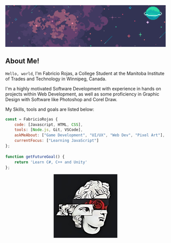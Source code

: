 <img src="assets\GitBanner.png" style="align:center;" />

## About Me!

```Hello, world```, I'm Fabricio Rojas, a College Student at the Manitoba Institute of Trades and Technology in Winnipeg, Canada.

I'm a highly motivated Software Development with experience in hands on projects within Web Development,
as well as some proficiency in Graphic Design with Software like Photoshop and Corel Draw.

My Skills, tools and goals are listed below:

```javascript
const = FabricioRojas {
    code: [Javascript, HTML, CSS],
    tools: [Node.js, Git, VSCode],
    askMeAbout: ["Game Development", "UI/UX", "Web Dev", "Pixel Art"],
    currentFocus: ["Learning JavaScript"]
};

function getFutureGoal() {
    return 'Learn C#, C++ and Unity'
};
```

<img src="assets\marble.png" 
style="display: block; margin: 0 auto 0; height: 200px; width: 200px" />
